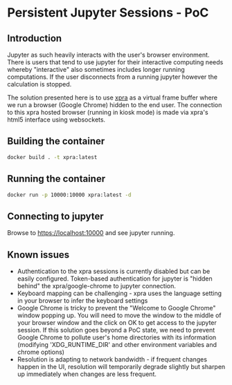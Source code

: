 # Persistent Jupyter Sessions - PoC 

## Introduction

Jupyter as such heavily interacts with the user's browser environment. There is users that tend to use jupyter for their interactive computing needs whereby "interactive" also sometimes includes longer running computations. If the user disconnects from a running jupyter however the calculation is stopped. 

The solution presented here is to use [xpra](https://xpra.org) as a virtual frame buffer where we run a browser (Google Chrome) hidden to the end user. The connection to this xpra hosted browser (running in kiosk mode) is made via xpra's html5 interface using websockets. 

## Building the container 

```bash
docker build . -t xpra:latest
```

## Running the container 

```bash
docker run -p 10000:10000 xpra:latest -d 
```

## Connecting to jupyter 

Browse to [https://localhost:10000](https://localhost:10000) and see jupyter running. 

## Known issues 

- Authentication to the xpra sessions is currently disabled but can be easily configured. Token-based authentication for jupyter is "hidden behind" the xpra/google-chrome to jupyter connection. 
- Keyboard mapping can be challenging - xpra uses the language setting in your browser to infer the keyboard settings
- Google Chrome is tricky to prevent the "Welcome to Google Chrome" window popping up. You will need to move the window to the middle of your browser window and the click on OK to get access to the jupyter session. If this solution goes beyond a PoC state, we need to prevent Google Chrome to pollute user's home directories with its information (modifying 'XDG_RUNTIME_DIR' and other environment variables and chrome options) 
- Resolution is adapting to network bandwidth - if frequent changes happen in the UI, resolution will temporarily degrade slightly but sharpen up immediately when changes are less frequent.  
